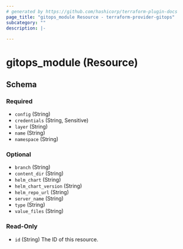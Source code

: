 ```yaml
---
# generated by https://github.com/hashicorp/terraform-plugin-docs
page_title: "gitops_module Resource - terraform-provider-gitops"
subcategory: ""
description: |-
  
---
```


# gitops_module (Resource)





<!-- schema generated by tfplugindocs -->
## Schema

### Required

- `config` (String)
- `credentials` (String, Sensitive)
- `layer` (String)
- `name` (String)
- `namespace` (String)

### Optional

- `branch` (String)
- `content_dir` (String)
- `helm_chart` (String)
- `helm_chart_version` (String)
- `helm_repo_url` (String)
- `server_name` (String)
- `type` (String)
- `value_files` (String)

### Read-Only

- `id` (String) The ID of this resource.


